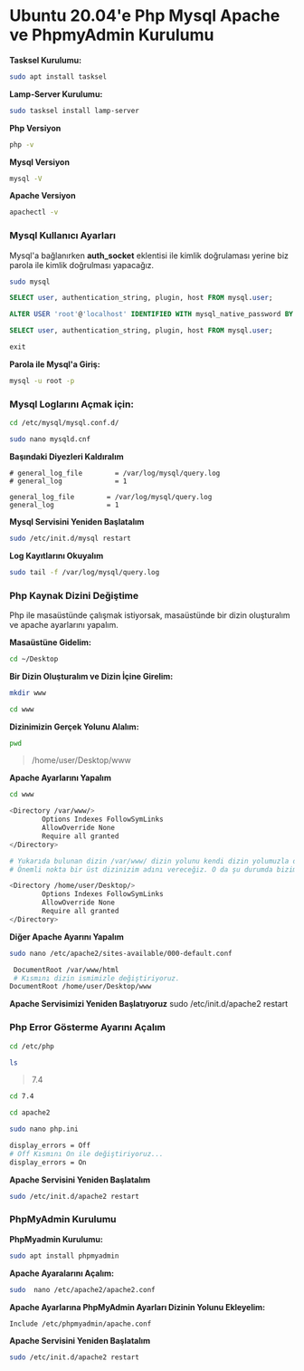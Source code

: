 # Ubuntu 20.04'e Php Mysql Apache ve PhpmyAdmin Kurulumu

 **Tasksel Kurulumu:**  
```sh 
sudo apt install tasksel
```
**Lamp-Server Kurulumu:**  
```sh 
sudo tasksel install lamp-server
```

**Php Versiyon**  
```sh 
php -v
```

**Mysql Versiyon**  
```sh 
mysql -V
```

**Apache Versiyon**   
```sh 
apachectl -v
```

### Mysql Kullanıcı Ayarları
Mysql'a bağlanırken  **auth_socket** eklentisi ile kimlik doğrulaması yerine biz parola ile kimlik doğrulması yapacağız.
```sh 
sudo mysql
```

```sql
SELECT user, authentication_string, plugin, host FROM mysql.user;
```

```sql
ALTER USER 'root'@'localhost' IDENTIFIED WITH mysql_native_password BY 'password';
```

```sql
SELECT user, authentication_string, plugin, host FROM mysql.user;
```

```sql
exit
```

**Parola ile Mysql'a Giriş:**  
```sh 
mysql -u root -p 
```

### Mysql Loglarını Açmak için:

```sh 
cd /etc/mysql/mysql.conf.d/
```

```sh
sudo nano mysqld.cnf
```

**Başındaki Diyezleri Kaldıralım**   
```
# general_log_file        = /var/log/mysql/query.log
# general_log             = 1

general_log_file        = /var/log/mysql/query.log
general_log             = 1
```

**Mysql Servisini Yeniden Başlatalım**    
```sh
sudo /etc/init.d/mysql restart
```

**Log Kayıtlarını Okuyalım**    
```sh
sudo tail -f /var/log/mysql/query.log
```

### Php Kaynak Dizini Değiştime
Php ile masaüstünde çalışmak istiyorsak, masaüstünde bir dizin oluşturalım ve apache ayarlarını yapalım.

**Masaüstüne Gidelim:**     
```sh
cd ~/Desktop
```
**Bir Dizin Oluşturalım ve Dizin İçine Girelim:**
```sh
mkdir www
```
```sh
cd www
```

**Dizinimizin Gerçek Yolunu Alalım:**    

```sh
pwd
```
> /home/user/Desktop/www

**Apache Ayarlarını Yapalım**
```sh
cd www
```

```sh
<Directory /var/www/>
        Options Indexes FollowSymLinks
        AllowOverride None
        Require all granted
</Directory>

# Yukarıda bulunan dizin /var/www/ dizin yolunu kendi dizin yolumuzla değiştireceğiz.     
# Önemli nokta bir üst dizinizim adını vereceğiz. O da şu durumda bizim masaüstümüz oluyor.

<Directory /home/user/Desktop/>
        Options Indexes FollowSymLinks
        AllowOverride None
        Require all granted
</Directory>
```

**Diğer Apache Ayarını Yapalım**    
```sh
sudo nano /etc/apache2/sites-available/000-default.conf
```

```sh
 DocumentRoot /var/www/html
 # Kısmını dizin ismimizle değiştiriyoruz.
DocumentRoot /home/user/Desktop/www
```

**Apache Servisimizi Yeniden Başlatıyoruz**
sudo /etc/init.d/apache2 restart

### Php Error Gösterme Ayarını Açalım
```sh
cd /etc/php
```

```sh
ls
```
>7.4
```sh
cd 7.4
```

```sh
cd apache2
```

```sh
sudo nano php.ini
```

```sh
display_errors = Off
# Off Kısmını On ile değiştiriyoruz...
display_errors = On
```

**Apache Servisini Yeniden Başlatalım**   
```sh
sudo /etc/init.d/apache2 restart
```
### PhpMyAdmin Kurulumu

**PhpMyadmin Kurulumu:**   
```sh
sudo apt install phpmyadmin
```
**Apache Ayaralarını Açalım:**    
```sh
sudo  nano /etc/apache2/apache2.conf
```
**Apache Ayarlarına PhpMyAdmin Ayarları Dizinin Yolunu Ekleyelim:**    
```sh
Include /etc/phpmyadmin/apache.conf
```

**Apache Servisini Yeniden Başlatalım**
```sh
sudo /etc/init.d/apache2 restart
```
